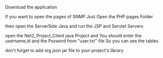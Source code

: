 Download the application

If you want to open the pages of SNMP Just Open the PHP pages Folder

then open the ServerSide Java and run the JSP and Servlet Servers

open the Net2_Project_Client java Project and You should enter the username,id and the Pssword from "user.txt" file So you can see the tables

don't forget to add org.json jar file to your project's library
